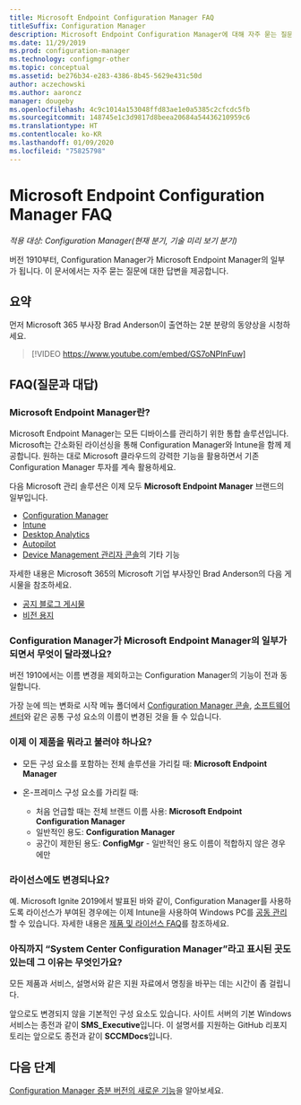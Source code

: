 ```yaml
---
title: Microsoft Endpoint Configuration Manager FAQ
titleSuffix: Configuration Manager
description: Microsoft Endpoint Configuration Manager에 대해 자주 묻는 질문
ms.date: 11/29/2019
ms.prod: configuration-manager
ms.technology: configmgr-other
ms.topic: conceptual
ms.assetid: be276b34-e283-4386-8b45-5629e431c50d
author: aczechowski
ms.author: aaroncz
manager: dougeby
ms.openlocfilehash: 4c9c1014a153048ffd83ae1e0a5385c2cfcdc5fb
ms.sourcegitcommit: 148745e1c3d9817d8beea20684a54436210959c6
ms.translationtype: HT
ms.contentlocale: ko-KR
ms.lasthandoff: 01/09/2020
ms.locfileid: "75825798"
---
```

# <a name="microsoft-endpoint-configuration-manager-faq"></a>Microsoft Endpoint Configuration Manager FAQ

*적용 대상: Configuration Manager(현재 분기, 기술 미리 보기 분기)*

버전 1910부터, Configuration Manager가 Microsoft Endpoint Manager의 일부가 됩니다. 이 문서에서는 자주 묻는 질문에 대한 답변을 제공합니다.

## <a name="summary"></a>요약

먼저 Microsoft 365 부사장 Brad Anderson이 출연하는 2분 분량의 동양상을 시청하세요.

> [!VIDEO https://www.youtube.com/embed/GS7oNPInFuw]

## <a name="faqs"></a>FAQ(질문과 대답)

### <a name="what-is-microsoft-endpoint-manager"></a>Microsoft Endpoint Manager란?

Microsoft Endpoint Manager는 모든 디바이스를 관리하기 위한 통합 솔루션입니다. Microsoft는 간소화된 라이선싱을 통해 Configuration Manager와 Intune을 함께 제공합니다. 원하는 대로 Microsoft 클라우드의 강력한 기능을 활용하면서 기존 Configuration Manager 투자를 계속 활용하세요.

다음 Microsoft 관리 솔루션은 이제 모두 **Microsoft Endpoint Manager** 브랜드의 일부입니다.

- [Configuration Manager](https://docs.microsoft.com/configmgr)
- [Intune](https://docs.microsoft.com/intune)
- [Desktop Analytics](/configmgr/desktop-analytics/overview)
- [Autopilot](https://docs.microsoft.com/intune/enrollment/enrollment-autopilot)
- [Device Management 관리자 콘솔](https://go.microsoft.com/fwlink/?linkid=2109094)의 기타 기능

자세한 내용은 Microsoft 365의 Microsoft 기업 부사장인 Brad Anderson의 다음 게시물을 참조하세요.

- [공지 블로그 게시물](https://aka.ms/cmannounce)
- [비전 용지](https://aka.ms/MEMVisionPaper)

### <a name="what-things-change-in-configuration-manager-with-microsoft-endpoint-manager"></a>Configuration Manager가 Microsoft Endpoint Manager의 일부가 되면서 무엇이 달라졌나요?

버전 1910에서는 이름 변경을 제외하고는 Configuration Manager의 기능이 전과 동일합니다.

가장 눈에 띄는 변화로 시작 메뉴 폴더에서 [Configuration Manager 콘솔](/configmgr/core/servers/manage/admin-console#bkmk_open), [소프트웨어 센터](/configmgr/core/understand/software-center#bkmk_open)와 같은 공통 구성 요소의 이름이 변경된 것을 들 수 있습니다.

### <a name="how-do-we-refer-to-the-product-now"></a>이제 이 제품을 뭐라고 불러야 하나요?

- 모든 구성 요소를 포함하는 전체 솔루션을 가리킬 때: **Microsoft Endpoint Manager**

- 온-프레미스 구성 요소를 가리킬 때:
  - 처음 언급할 때는 전체 브랜드 이름 사용: **Microsoft Endpoint Configuration Manager**
  - 일반적인 용도: **Configuration Manager**
  - 공간이 제한된 용도: **ConfigMgr** - 일반적인 용도 이름이 적합하지 않은 경우에만

### <a name="are-there-any-licensing-changes"></a>라이선스에도 변경되나요?

예. Microsoft Ignite 2019에서 발표된 바와 같이, Configuration Manager를 사용하도록 라이선스가 부여된 경우에는 이제 Intune을 사용하여 Windows PC를 [공동 관리](/configmgr/comanage/overview)할 수 있습니다. 자세한 내용은 [제품 및 라이선스 FAQ](/configmgr/core/understand/product-and-licensing-faq#bkmk_mem)를 참조하세요.

### <a name="why-do-i-still-see-system-center-configuration-manager-some-places"></a>아직까지 “System Center Configuration Manager”라고 표시된 곳도 있는데 그 이유는 무엇인가요?

모든 제품과 서비스, 설명서와 같은 지원 자료에서 명칭을 바꾸는 데는 시간이 좀 걸립니다.

앞으로도 변경되지 않을 기본적인 구성 요소도 있습니다. 사이트 서버의 기본 Windows 서비스는 종전과 같이 **SMS_Executive**입니다. 이 설명서를 지원하는 GitHub 리포지토리는 앞으로도 종전과 같이 **SCCMDocs**입니다.

## <a name="next-steps"></a>다음 단계

[Configuration Manager 증분 버전의 새로운 기능](/configmgr/core/plan-design/changes/whats-new-incremental-versions)을 알아보세요.
